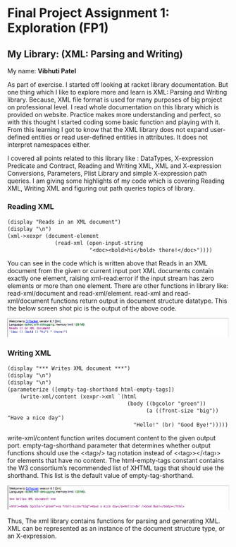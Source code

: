 # Final Project Assignment 1: Exploration (FP1)
## My Library: (XML: Parsing and Writing)
My name: **Vibhuti Patel**

As part of exercise. I started off looking at racket library documentation. But one thing which I like to explore more and learn is
XML: Parsing and Writing library. Because, XML file format is used for many purposes of big project on professional level. I read whole
documentation on this library which is provided on website. Practice makes more understanding and perfect, so with this thought I started
coding some basic function and playing with it. From this learning I got to know that the XML library does not expand user-defined
entities or read user-defined entities in attributes. It does not interpret namespaces either.

I covered all points related to this library like : DataTypes, X-expression Predicate and Contract, Reading and Writing XML, XML and
X-expression Conversions, Parameters, Plist Library and simple X-expression path queries. I am giving some highlights of my code
which is covering Reading XML, Writing XML and figuring out path queries topics of library. 

### Reading XML
```racket
(display "Reads in an XML document")
(display "\n")
(xml->xexpr (document-element
               (read-xml (open-input-string
                          "<doc><bold>hi</bold> there!</doc>"))))
```

You can see in the code which is written above that Reads in an XML document from the given or current input port XML documents contain
exactly one element, raising xml-read:error if the input stream has zero elements or more than one element. There are other functions in
library like: read-xml/document and read-xml/element. read-xml and read-xml/document functions return output in document structure
datatype. This the below screen shot pic is the output of the above code.

![ouput image](/Screen-Shot-output-read-xml-fun.png?raw=true "ouput image")

### Writing XML
```racket
(display "*** Writes XML document ***")
(display "\n")
(display "\n")
(parameterize ([empty-tag-shorthand html-empty-tags])
    (write-xml/content (xexpr->xml `(html
                                      (body ((bgcolor "green"))
                                            (a ((front-size "big")) "Have a nice day")
                                        "Hello!" (br) "Good Bye!")))))
```


write-xml/content function writes document content to the given output port. empty-tag-shorthand parameter that determines whether
output functions should use the <‹tag›/> tag notation instead of <‹tag›></‹tag›> for elements that have no content. The html-empty-tags
constant contains the W3 consortium’s recommended list of XHTML tags that should use the shorthand. This list is the default value of
empty-tag-shorthand. 
   
![ouput-write-xml image](/Screen-Shot-output-write-xml-fun.png?raw=true "ouput-write-xml image")   
   
Thus, The xml library contains functions for parsing and generating XML. XML can be represented as an instance of the document
structure type, or an X-expression.

